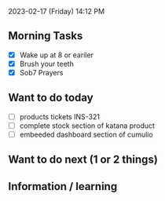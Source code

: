 
2023-02-17 (Friday)
14:12 PM

## Morning Tasks
- [x] Wake up at 8 or eariler
- [x] Brush your teeth
- [x] Sob7 Prayers

## Want to do today
- [ ] products tickets INS-321
- [ ] complete stock section of katana product
- [ ] embeeded dashboard section of cumulio

## Want to do next (1 or 2 things)

## Information / learning
